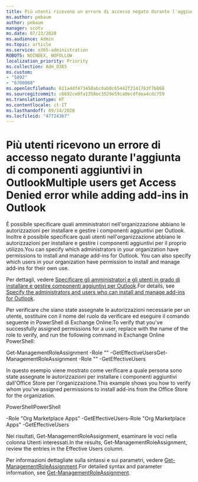 ```yaml
---
title: Più utenti ricevono un errore di accesso negato durante l'aggiunta di componenti aggiuntivi in Outlook
ms.author: pebaum
author: pebaum
manager: scotv
ms.date: 07/23/2020
ms.audience: Admin
ms.topic: article
ms.service: o365-administration
ROBOTS: NOINDEX, NOFOLLOW
localization_priority: Priority
ms.collection: Adm_O365
ms.custom:
- "5892"
- "6700008"
ms.openlocfilehash: 611a4df473458abc0ab0c65442f2141763f7b868
ms.sourcegitcommit: c6692ce0fa1358ec3529e59ca0ecdfdea4cdc759
ms.translationtype: HT
ms.contentlocale: it-IT
ms.lasthandoff: 09/14/2020
ms.locfileid: "47724367"
---
```

# <a name="multiple-users-get-access-denied-error-while-adding-add-ins-in-outlook"></a><span data-ttu-id="79bcc-102">Più utenti ricevono un errore di accesso negato durante l'aggiunta di componenti aggiuntivi in Outlook</span><span class="sxs-lookup"><span data-stu-id="79bcc-102">Multiple users get Access Denied error while adding add-ins in Outlook</span></span>

<span data-ttu-id="79bcc-p101">È possibile specificare quali amministratori nell'organizzazione abbiano le autorizzazioni per installare e gestire i componenti aggiuntivi per Outlook. Inoltre è possibile specificare quali utenti nell'organizzazione abbiano le autorizzazioni per installare e gestire i componenti aggiuntivi per il proprio utilizzo.</span><span class="sxs-lookup"><span data-stu-id="79bcc-p101">You can specify which administrators in your organization have permissions to install and manage add-ins for Outlook. You can also specify which users in your organization have permission to install and manage add-ins for their own use.</span></span>

<span data-ttu-id="79bcc-105">Per dettagli, vedere [Specificare gli amministratori e gli utenti in grado di installare e gestire componenti aggiuntivi per Outlook](https://docs.microsoft.com/exchange/clients-and-mobile-in-exchange-online/add-ins-for-outlook/specify-who-can-install-and-manage-add-ins).</span><span class="sxs-lookup"><span data-stu-id="79bcc-105">For details, see [Specify the administrators and users who can install and manage add-ins for Outlook](https://docs.microsoft.com/exchange/clients-and-mobile-in-exchange-online/add-ins-for-outlook/specify-who-can-install-and-manage-add-ins).</span></span>

<span data-ttu-id="79bcc-106">Per verificare che siano state assegnate le autorizzazioni necessarie per un utente, sostituire <Role Name> con il nome del ruolo da verificare ed eseguire il comando seguente in PowerShell di Exchange Online:</span><span class="sxs-lookup"><span data-stu-id="79bcc-106">To verify that you've successfully assigned permissions for a user, replace <Role Name> with the name of the role to verify, and run the following command in Exchange Online PowerShell:</span></span>

<span data-ttu-id="79bcc-107">Get-ManagementRoleAssignment -Role "<Role Name>" -GetEffectiveUsers</span><span class="sxs-lookup"><span data-stu-id="79bcc-107">Get-ManagementRoleAssignment -Role "<Role Name>" -GetEffectiveUsers</span></span>

<span data-ttu-id="79bcc-108">In questo esempio viene mostrato come verificare a quale persona sono state assegnate le autorizzazioni per installare i componenti aggiuntivi dall'Office Store per l'organizzazione.</span><span class="sxs-lookup"><span data-stu-id="79bcc-108">This example shows you how to verify whom you've assigned permissions to install add-ins from the Office Store for the organization.</span></span>

<span data-ttu-id="79bcc-109">PowerShell</span><span class="sxs-lookup"><span data-stu-id="79bcc-109">PowerShell</span></span>

<span data-ttu-id="79bcc-110">-Role "Org Marketplace Apps" -GetEffectiveUsers</span><span class="sxs-lookup"><span data-stu-id="79bcc-110">-Role "Org Marketplace Apps" -GetEffectiveUsers</span></span>

<span data-ttu-id="79bcc-111">Nei risultati, Get-ManagementRoleAssignment, esaminare le voci nella colonna Utenti interessati.</span><span class="sxs-lookup"><span data-stu-id="79bcc-111">In the results, Get-ManagementRoleAssignment, review the entries in the Effective Users column.</span></span>

<span data-ttu-id="79bcc-112">Per informazioni dettagliate sulla sintassi e sui parametri, vedere [Get-ManagementRoleAssignment](https://docs.microsoft.com/powershell/module/exchange/get-managementroleassignment).</span><span class="sxs-lookup"><span data-stu-id="79bcc-112">For detailed syntax and parameter information, see [Get-ManagementRoleAssignment](https://docs.microsoft.com/powershell/module/exchange/get-managementroleassignment).</span></span>
 